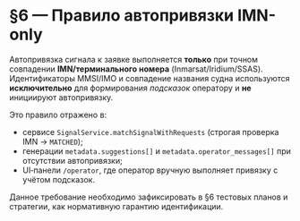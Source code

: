 # §6 — Правило автопривязки IMN-only

Автопривязка сигнала к заявке выполняется **только** при точном совпадении **IMN/терминального номера** (Inmarsat/Iridium/SSAS).
Идентификаторы MMSI/IMO и совпадение названия судна используются **исключительно** для формирования *подсказок* оператору и **не** инициируют автопривязку.

Это правило отражено в:
* сервисе `SignalService.matchSignalWithRequests` (строгая проверка IMN → `MATCHED`);
* генерации `metadata.suggestions[]` и `metadata.operator_messages[]` при отсутствии автопривязки;
* UI‑панели `/operator`, где оператор вручную выполняет привязку с учётом подсказок.

Данное требование необходимо зафиксировать в §6 тестовых планов и стратегии, как нормативную гарантию идентификации.
